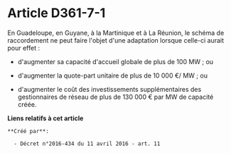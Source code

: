 # Article D361-7-1

En Guadeloupe, en Guyane, à la Martinique et à La Réunion, le schéma de raccordement ne peut faire l'objet d'une adaptation
lorsque celle-ci aurait pour effet : 

- d'augmenter sa capacité d'accueil globale de plus de 100 MW ; ou 

- d'augmenter la quote-part unitaire de plus de 10 000 €/ MW ; ou 

- d'augmenter le coût des investissements supplémentaires des gestionnaires de réseau de plus de 130 000 € par MW de capacité
créée.

**Liens relatifs à cet article**

	**Créé par**:

	  - Décret n°2016-434 du 11 avril 2016 - art. 11
